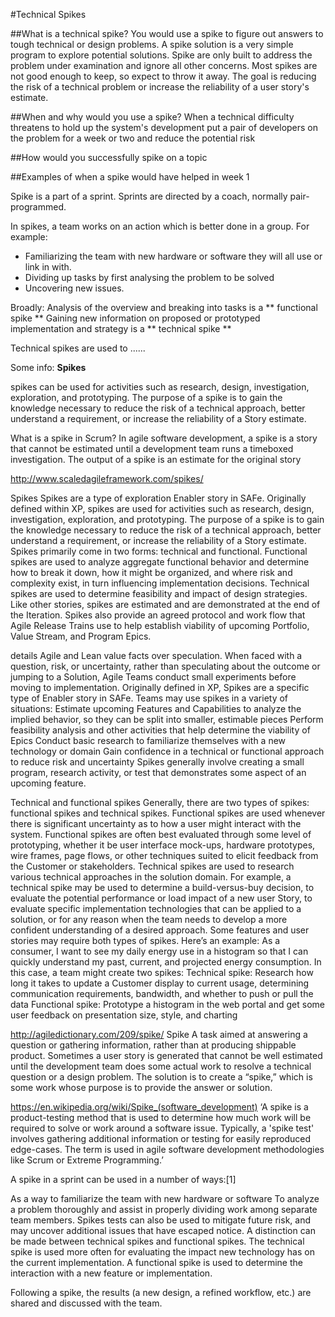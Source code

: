 #Technical Spikes

##What is a technical spike?
You would use a spike to figure out answers to tough technical or design problems. A spike solution is a very simple program to explore potential solutions. Spike are only built to address the problem under examination and ignore all other concerns. Most spikes are not good enough to keep, so expect to throw it away. The goal is reducing the risk of a technical problem or increase the reliability of a user story's estimate.

##When and why would you use a spike?
When a technical difficulty threatens to hold up the system's development put a pair of developers on the problem for a week or two and reduce the potential risk

##How would you successfully spike on a topic

##Examples of when a spike would have helped in week 1


Spike is a part of a sprint.
Sprints are directed by a coach, normally pair-programmed.

In spikes, a team works on an action which is better done in a group.
For example:
* Familiarizing the team with new hardware or software they will all use or link in with.
* Dividing up tasks by first analysing the problem to be solved
* Uncovering new issues.

Broadly:
Analysis of the overview and breaking into tasks is a ** functional spike ** 
Gaining new information on proposed or prototyped implementation and strategy is a ** technical spike ** 

Technical spikes are used to ......



Some info:
**Spikes**

spikes can be used for activities such as research, design, investigation, exploration, and prototyping. The purpose of a spike is to gain the knowledge necessary to reduce the risk of a technical approach, better understand a requirement, or increase the reliability of a Story estimate.


What is a spike in Scrum?
In agile software development, a spike is a story that cannot be estimated until a development team runs a timeboxed investigation. The output of a spike is an estimate for the original story




http://www.scaledagileframework.com/spikes/

Spikes 
Spikes are a type of exploration Enabler story in SAFe. Originally defined within XP, spikes are used for activities such as research, design, investigation, exploration, and prototyping. The purpose of a spike is to gain the knowledge necessary to reduce the risk of a technical approach, better understand a requirement, or increase the reliability of a Story estimate. Spikes primarily come in two forms: technical and functional. 
Functional spikes are used to analyze aggregate functional behavior and determine how to break it down, how it might be organized, and where risk and complexity exist, in turn influencing implementation decisions. 
Technical spikes are used to determine feasibility and impact of design strategies. Like other stories, spikes are estimated and are demonstrated at the end of the Iteration. Spikes also provide an agreed protocol and work flow that Agile Release Trains use to help establish viability of upcoming Portfolio, Value Stream, and Program Epics.

details
Agile and Lean value facts over speculation. When faced with a question, risk, or uncertainty, rather than speculating about the outcome or jumping to a Solution, Agile Teams conduct small experiments before moving to implementation. Originally defined in XP, Spikes are a specific type of Enabler story in SAFe. Teams may use spikes in a variety of situations: Estimate upcoming Features and Capabilities to analyze the implied behavior, so they can be split into smaller, estimable pieces Perform feasibility analysis and other activities that help determine the viability of Epics Conduct basic research to familiarize themselves with a new technology or domain Gain confidence in a technical or functional approach to reduce risk and uncertainty Spikes generally involve creating a small program, research activity, or test that demonstrates some aspect of an upcoming feature. 

Technical and functional spikes 
Generally, there are two types of spikes: functional spikes and technical spikes. Functional spikes are used whenever there is significant uncertainty as to how a user might interact with the system. Functional spikes are often best evaluated through some level of prototyping, whether it be user interface mock-ups, hardware prototypes, wire frames, page flows, or other techniques suited to elicit feedback from the Customer or stakeholders. 
Technical spikes are used to research various technical approaches in the solution domain. For example, a technical spike may be used to determine a build-versus-buy decision, to evaluate the potential performance or load impact of a new user Story, to evaluate specific implementation technologies that can be applied to a solution, or for any reason when the team needs to develop a more confident understanding of a desired approach. Some features and user stories may require both types of spikes. Here’s an example: As a consumer, I want to see my daily energy use in a histogram so that I can quickly understand my past, current, and projected energy consumption. In this case, a team might create two spikes: Technical spike: Research how long it takes to update a Customer display to current usage, determining communication requirements, bandwidth, and whether to push or pull the data Functional spike: Prototype a histogram in the web portal and get some user feedback on presentation size, style, and charting


http://agiledictionary.com/209/spike/
Spike
A task aimed at answering a question or gathering information, rather than at producing shippable product. Sometimes a user story is generated that cannot be well estimated until the development team does some actual work to resolve a technical question or a design problem. The solution is to create a “spike,” which is some work whose purpose is to provide the answer or solution.


https://en.wikipedia.org/wiki/Spike_(software_development)
‘A spike is a product-testing method that is used to determine how much work will be required to solve or work around a software issue. Typically, a 'spike test' involves gathering additional information or testing for easily reproduced edge-cases. The term is used in agile software development methodologies like Scrum or Extreme Programming.’

A spike in a sprint can be used in a number of ways:[1]

As a way to familiarize the team with new hardware or software
To analyze a problem thoroughly and assist in properly dividing work among separate team members.
Spikes tests can also be used to mitigate future risk, and may uncover additional issues that have escaped notice.
A distinction can be made between technical spikes and functional spikes. The technical spike is used more often for evaluating the impact new technology has on the current implementation. A functional spike is used to determine the interaction with a new feature or implementation.

Following a spike, the results (a new design, a refined workflow, etc.) are shared and discussed with the team.




